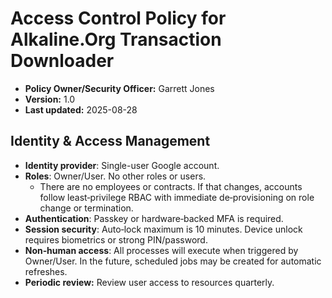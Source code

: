 # Access Control Policy for Alkaline.Org Transaction Downloader

- **Policy Owner/Security Officer:** Garrett Jones
- **Version:** 1.0  
- **Last updated:** 2025-08-28

## Identity & Access Management
- **Identity provider**: Single-user Google account.
- **Roles**: Owner/User. No other roles or users.
   - There are no employees or contracts. If that changes, accounts follow least‑privilege RBAC with immediate de‑provisioning on role change or termination.
- **Authentication**: Passkey or hardware‑backed MFA is required.
- **Session security**: Auto‑lock maximum is 10 minutes. Device unlock requires biometrics or strong PIN/password.
- **Non‑human access**: All processes will execute when triggered by Owner/User. In the future, scheduled jobs may be created for automatic refreshes.
- **Periodic review:** Review user access to resources quarterly.
